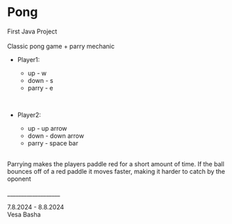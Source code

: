 # Pong

First Java Project
<br>
<br>
Classic pong game + parry mechanic
<br>

* Player1:
  	<br>

    * up - w
    * down - s
    * parry - e
<br>

* Player2:
  	<br>

    * up - up arrow
    * down - down arrow
    * parry - space bar
<br>
Parrying makes the players paddle red for a short amount of time. If the ball bounces off of a red paddle it moves faster, making it harder to catch by the oponent
<br>
<br>
___________________
<br>

7.8.2024 - 8.8.2024
<br>
Vesa Basha

